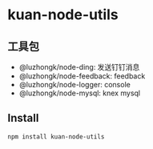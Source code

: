 # kuan-node-utils

## 工具包

- @luzhongk/node-ding: 发送钉钉消息
- @luzhongk/node-feedback: feedback
- @luzhongk/node-logger: console
- @luzhongk/node-mysql: knex mysql

## Install

```bash
npm install kuan-node-utils
```
